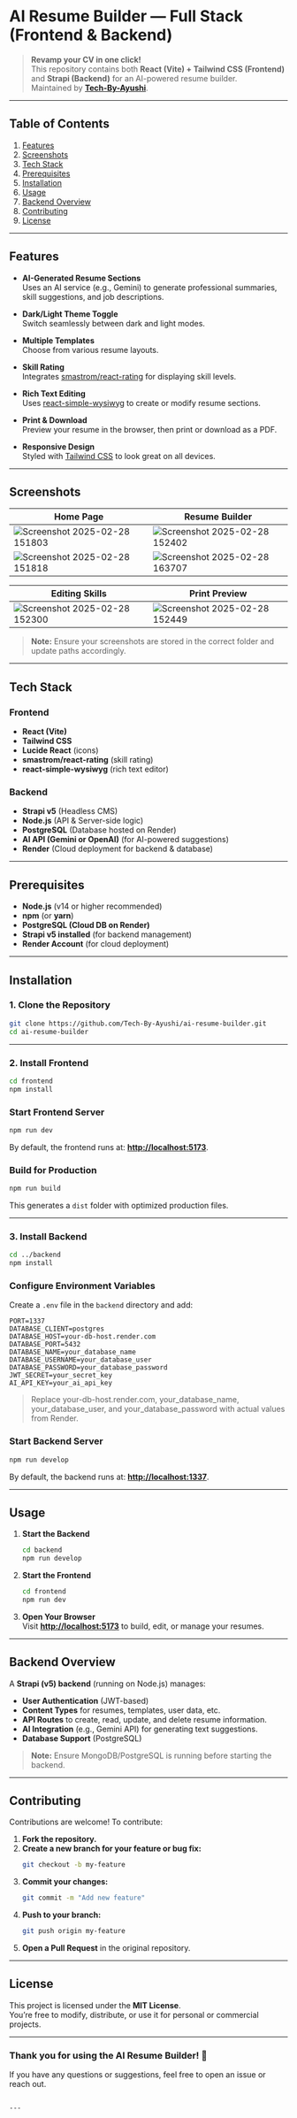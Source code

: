
# AI Resume Builder — Full Stack (Frontend & Backend)

> **Revamp your CV in one click!**  
> This repository contains both **React (Vite) + Tailwind CSS (Frontend)** and **Strapi (Backend)** for an AI-powered resume builder.  
> Maintained by **[Tech-By-Ayushi](https://github.com/Tech-By-Ayushi)**.

---

## Table of Contents
1. [Features](#features)  
2. [Screenshots](#screenshots)  
3. [Tech Stack](#tech-stack)  
4. [Prerequisites](#prerequisites)  
5. [Installation](#installation)  
6. [Usage](#usage)  
7. [Backend Overview](#backend-overview)  
8. [Contributing](#contributing)  
9. [License](#license)

---

## Features

- **AI-Generated Resume Sections**  
  Uses an AI service (e.g., Gemini) to generate professional summaries, skill suggestions, and job descriptions.

- **Dark/Light Theme Toggle**  
  Switch seamlessly between dark and light modes.

- **Multiple Templates**  
  Choose from various resume layouts.

- **Skill Rating**  
  Integrates [smastrom/react-rating](https://github.com/smastrom/react-rating) for displaying skill levels.

- **Rich Text Editing**  
  Uses [react-simple-wysiwyg](https://www.npmjs.com/package/react-simple-wysiwyg) to create or modify resume sections.

- **Print & Download**  
  Preview your resume in the browser, then print or download as a PDF.

- **Responsive Design**  
  Styled with [Tailwind CSS](https://tailwindcss.com/) to look great on all devices.

---

## Screenshots

| Home Page                         | Resume Builder                    |
|-----------------------------------|-----------------------------------|
|![Screenshot 2025-02-28 151803](https://github.com/user-attachments/assets/b058d5f4-4c89-4e06-afb6-bfa08d6b7383)|![Screenshot 2025-02-28 152402](https://github.com/user-attachments/assets/c9a5c0cf-2980-4afa-9fbc-26c36c0ec3ca) |
|![Screenshot 2025-02-28 151818](https://github.com/user-attachments/assets/f8bb8642-7e79-4d96-9ac7-ef39d3301b1c)|![Screenshot 2025-02-28 163707](https://github.com/user-attachments/assets/2aec11ac-2190-40df-8c0a-02ffc376ff89) |

| Editing Skills                    | Print Preview                     |
|-----------------------------------|-----------------------------------|
| ![Screenshot 2025-02-28 152300](https://github.com/user-attachments/assets/c951651e-0149-492b-9f36-19266fb1cc69) | ![Screenshot 2025-02-28 152449](https://github.com/user-attachments/assets/acc3a484-fc8b-4252-9421-cac1b2aba090) |

> **Note:** Ensure your screenshots are stored in the correct folder and update paths accordingly.

---

## Tech Stack

### **Frontend**
- **React (Vite)**
- **Tailwind CSS**
- **Lucide React** (icons)
- **smastrom/react-rating** (skill rating)
- **react-simple-wysiwyg** (rich text editor)

### **Backend**
- **Strapi v5** (Headless CMS)
- **Node.js** (API & Server-side logic)
- **PostgreSQL** (Database hosted on Render)
- **AI API (Gemini or OpenAI)** (for AI-powered suggestions)
- **Render** (Cloud deployment for backend & database)

---

## Prerequisites

- **Node.js** (v14 or higher recommended)
- **npm** (or **yarn**)
- **PostgreSQL (Cloud DB on Render)**
- **Strapi v5 installed** (for backend management)
- **Render Account** (for cloud deployment)

---

## Installation

### **1. Clone the Repository**
```bash
git clone https://github.com/Tech-By-Ayushi/ai-resume-builder.git
cd ai-resume-builder
```

---

### **2. Install Frontend**
```bash
cd frontend
npm install
```

### **Start Frontend Server**
```bash
npm run dev
```
By default, the frontend runs at: **[http://localhost:5173](http://localhost:5173)**.

### **Build for Production**
```bash
npm run build
```
This generates a `dist` folder with optimized production files.

---

### **3. Install Backend**
```bash
cd ../backend
npm install
```

### **Configure Environment Variables**
Create a `.env` file in the `backend` directory and add:
```env
PORT=1337
DATABASE_CLIENT=postgres
DATABASE_HOST=your-db-host.render.com
DATABASE_PORT=5432
DATABASE_NAME=your_database_name
DATABASE_USERNAME=your_database_user
DATABASE_PASSWORD=your_database_password
JWT_SECRET=your_secret_key
AI_API_KEY=your_ai_api_key

```
> Replace your-db-host.render.com, your_database_name, your_database_user, and your_database_password with actual values from Render.

### **Start Backend Server**
```bash
npm run develop
```
By default, the backend runs at: **[http://localhost:1337](http://localhost:1337)**.

---

## Usage

1. **Start the Backend**
   ```bash
   cd backend
   npm run develop
   ```
2. **Start the Frontend**
   ```bash
   cd frontend
   npm run dev
   ```
3. **Open Your Browser**  
   Visit **[http://localhost:5173](http://localhost:5173)** to build, edit, or manage your resumes.

---

## Backend Overview

A **Strapi (v5) backend** (running on Node.js) manages:

- **User Authentication** (JWT-based)
- **Content Types** for resumes, templates, user data, etc.
- **API Routes** to create, read, update, and delete resume information.
- **AI Integration** (e.g., Gemini API) for generating text suggestions.
- **Database Support** (PostgreSQL)

> **Note:** Ensure MongoDB/PostgreSQL is running before starting the backend.

---

## Contributing

Contributions are welcome! To contribute:

1. **Fork the repository.**
2. **Create a new branch for your feature or bug fix:**
   ```bash
   git checkout -b my-feature
   ```
3. **Commit your changes:**
   ```bash
   git commit -m "Add new feature"
   ```
4. **Push to your branch:**
   ```bash
   git push origin my-feature
   ```
5. **Open a Pull Request** in the original repository.

---

## License

This project is licensed under the **MIT License**.  
You’re free to modify, distribute, or use it for personal or commercial projects.

---

### **Thank you for using the AI Resume Builder! 🚀**  
If you have any questions or suggestions, feel free to open an issue or reach out.
```

---

